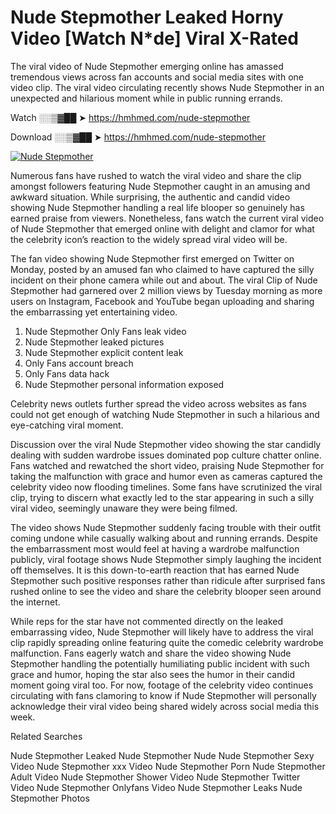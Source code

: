 ﻿# Nude Stepmother Leaked Horny Video [Watch N*de] Viral X-Rated

The viral video of ﻿Nude Stepmother emerging online has amassed tremendous views across fan accounts and social media sites with one video clip. The viral video circulating recently shows ﻿Nude Stepmother in an unexpected and hilarious moment while in public running errands. 

Watch ░░▒▓██ ➤ https://hmhmed.com/nude-stepmother

Download ░░▒▓██ ➤ https://hmhmed.com/nude-stepmother

[![Nude Stepmother](https://i.imgur.com/dJHk4Zq.gif)](https://hmhmed.com/nude-stepmother)

Numerous fans have rushed to watch the viral video and share the clip amongst followers featuring ﻿Nude Stepmother caught in an amusing and awkward situation. While surprising, the authentic and candid video showing ﻿Nude Stepmother handling a real life blooper so genuinely has earned praise from viewers. Nonetheless, fans watch the current viral video of ﻿Nude Stepmother that emerged online with delight and clamor for what the celebrity icon’s reaction to the widely spread viral video will be.

The fan video showing ﻿Nude Stepmother first emerged on Twitter on Monday, posted by an amused fan who claimed to have captured the silly incident on their phone camera while out and about. The viral Clip of ﻿Nude Stepmother had garnered over 2 million views by Tuesday morning as more users on Instagram, Facebook and YouTube began uploading and sharing the embarrassing yet entertaining video. 

1. ﻿Nude Stepmother Only Fans leak video
2. ﻿Nude Stepmother leaked pictures
3. ﻿Nude Stepmother explicit content leak
4. Only Fans account breach
5. Only Fans data hack
6. ﻿Nude Stepmother personal information exposed

Celebrity news outlets further spread the video across websites as fans could not get enough of watching ﻿Nude Stepmother in such a hilarious and eye-catching viral moment. 

Discussion over the viral ﻿Nude Stepmother video showing the star candidly dealing with sudden wardrobe issues dominated pop culture chatter online. Fans watched and rewatched the short video, praising ﻿Nude Stepmother for taking the malfunction with grace and humor even as cameras captured the celebrity video now flooding timelines. Some fans have scrutinized the viral clip, trying to discern what exactly led to the star appearing in such a silly viral video, seemingly unaware they were being filmed.

The video shows ﻿Nude Stepmother suddenly facing trouble with their outfit coming undone while casually walking about and running errands. Despite the embarrassment most would feel at having a wardrobe malfunction publicly, viral footage shows ﻿Nude Stepmother simply laughing the incident off themselves. It is this down-to-earth reaction that has earned ﻿Nude Stepmother such positive responses rather than ridicule after surprised fans rushed online to see the video and share the celebrity blooper seen around the internet.  

While reps for the star have not commented directly on the leaked embarrassing video, ﻿Nude Stepmother will likely have to address the viral clip rapidly spreading online featuring quite the comedic celebrity wardrobe malfunction. Fans eagerly watch and share the video showing ﻿Nude Stepmother handling the potentially humiliating public incident with such grace and humor, hoping the star also sees the humor in their candid moment going viral too. For now, footage of the celebrity video continues circulating with fans clamoring to know if ﻿Nude Stepmother will personally acknowledge their viral video being shared widely across social media this week.

Related Searches

﻿Nude Stepmother Leaked
﻿Nude Stepmother Nude
﻿Nude Stepmother Sexy Video
﻿Nude Stepmother xxx Video
﻿Nude Stepmother Porn
﻿Nude Stepmother Adult Video
﻿Nude Stepmother Shower Video
﻿Nude Stepmother Twitter Video
﻿Nude Stepmother Onlyfans Video
﻿Nude Stepmother Leaks
﻿Nude Stepmother Photos